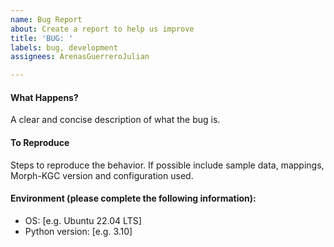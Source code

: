 ```yaml
---
name: Bug Report
about: Create a report to help us improve
title: 'BUG: '
labels: bug, development
assignees: ArenasGuerreroJulian

---
```


####  What Happens?
A clear and concise description of what the bug is.

#### To Reproduce
Steps to reproduce the behavior. If possible include sample data, mappings, Morph-KGC version and configuration used.

#### Environment (please complete the following information):
 - OS: [e.g. Ubuntu 22.04 LTS]
 - Python version: [e.g. 3.10]
